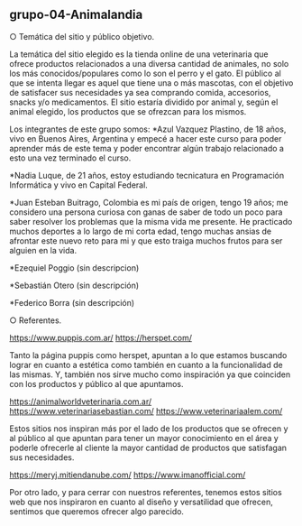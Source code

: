 ## grupo-04-Animalandia

○ Temática del sitio y público objetivo.

La temática del sitio elegido es la tienda online de una veterinaria que ofrece productos relacionados a una diversa cantidad de animales, no solo los más conocidos/populares como lo son el perro y el gato. El público al que se intenta llegar es aquel que tiene una o más mascotas, con el objetivo de satisfacer sus necesidades ya sea comprando comida, accesorios, snacks y/o medicamentos. El sitio estaría dividido por animal y, según el animal elegido, los productos que se ofrezcan para los mismos.


Los integrantes de este grupo somos:
*Azul Vazquez Plastino, de 18 años, vivo en Buenos Aires, Argentina y empecé a hacer este curso para poder aprender más de este tema y poder encontrar algún trabajo relacionado a esto una vez terminado el curso.

*Nadia Luque, de 21 años, estoy estudiando tecnicatura en Programación Informática y vivo en Capital Federal.

*Juan Esteban Buitrago, Colombia es mi país de origen, tengo 19 años; me considero una persona curiosa con ganas de saber de todo un poco para saber resolver los problemas que la misma vida me presente. He practicado muchos deportes a lo largo de mi corta edad, tengo muchas ansias de afrontar este nuevo reto para mi y que esto traiga muchos frutos para ser alguien en la vida.

*Ezequiel Poggio (sin descripcion)

*Sebastián Otero (sin descripción)

*Federico Borra (sin descripción)


○ Referentes.

https://www.puppis.com.ar/
https://herspet.com/

Tanto la página puppis como herspet, apuntan a lo que estamos buscando lograr en cuanto a estética como también en cuanto a la funcionalidad de las mismas. Y, también nos sirve mucho como inspiración ya que coinciden con los productos y público al que apuntamos.

https://animalworldveterinaria.com.ar/
https://www.veterinariasebastian.com/
https://www.veterinariaalem.com/

Estos sitios nos inspiran más por el lado de los productos que se ofrecen y al público al que apuntan para tener un mayor conocimiento en el área y poderle ofrecerle al cliente la mayor cantidad de productos que satisfagan sus necesidades.

https://meryj.mitiendanube.com/
https://www.imanofficial.com/

Por otro lado, y para cerrar con nuestros referentes, tenemos estos sitios web que nos inspiraron en cuanto al diseño y versatilidad que ofrecen, sentimos que queremos ofrecer algo parecido.
